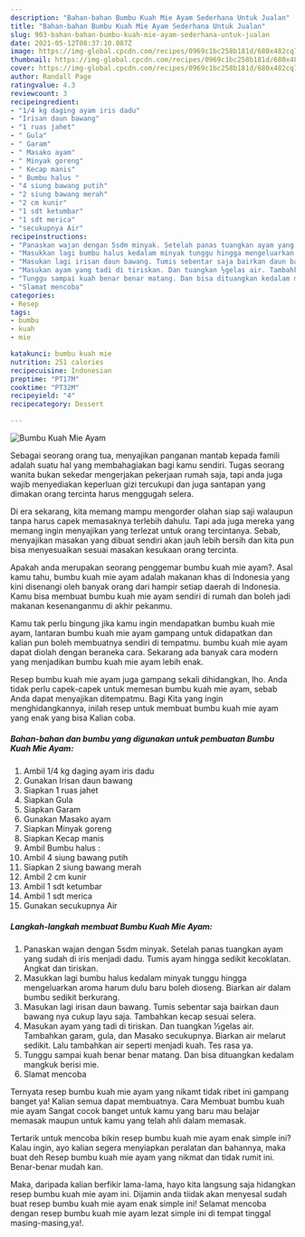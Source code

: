 ```yaml
---
description: "Bahan-bahan Bumbu Kuah Mie Ayam Sederhana Untuk Jualan"
title: "Bahan-bahan Bumbu Kuah Mie Ayam Sederhana Untuk Jualan"
slug: 903-bahan-bahan-bumbu-kuah-mie-ayam-sederhana-untuk-jualan
date: 2021-05-12T08:37:10.087Z
image: https://img-global.cpcdn.com/recipes/0969c1bc258b181d/680x482cq70/bumbu-kuah-mie-ayam-foto-resep-utama.jpg
thumbnail: https://img-global.cpcdn.com/recipes/0969c1bc258b181d/680x482cq70/bumbu-kuah-mie-ayam-foto-resep-utama.jpg
cover: https://img-global.cpcdn.com/recipes/0969c1bc258b181d/680x482cq70/bumbu-kuah-mie-ayam-foto-resep-utama.jpg
author: Randall Page
ratingvalue: 4.3
reviewcount: 3
recipeingredient:
- "1/4 kg daging ayam iris dadu"
- "Irisan daun bawang"
- "1 ruas jahet"
- " Gula"
- " Garam"
- " Masako ayam"
- " Minyak goreng"
- " Kecap manis"
- " Bumbu halus "
- "4 siung bawang putih"
- "2 siung bawang merah"
- "2 cm kunir"
- "1 sdt ketumbar"
- "1 sdt merica"
- "secukupnya Air"
recipeinstructions:
- "Panaskan wajan dengan 5sdm minyak. Setelah panas tuangkan ayam yang sudah di iris menjadi dadu. Tumis ayam hingga sedikit kecoklatan. Angkat dan tiriskan."
- "Masukkan lagi bumbu halus kedalam minyak tunggu hingga mengeluarkan aroma harum dulu baru boleh dioseng. Biarkan air dalam bumbu sedikit berkurang."
- "Masukan lagi irisan daun bawang. Tumis sebentar saja bairkan daun bawang nya cukup layu saja. Tambahkan kecap sesuai selera."
- "Masukan ayam yang tadi di tiriskan. Dan tuangkan ½gelas air. Tambahkan garam, gula, dan Masako secukupnya. Biarkan air melarut sedikit. Lalu tambahkan air seperti menjadi kuah. Tes rasa ya."
- "Tunggu sampai kuah benar benar matang. Dan bisa dituangkan kedalam mangkuk berisi mie."
- "Slamat mencoba"
categories:
- Resep
tags:
- bumbu
- kuah
- mie

katakunci: bumbu kuah mie 
nutrition: 251 calories
recipecuisine: Indonesian
preptime: "PT17M"
cooktime: "PT32M"
recipeyield: "4"
recipecategory: Dessert

---
```



![Bumbu Kuah Mie Ayam](https://img-global.cpcdn.com/recipes/0969c1bc258b181d/680x482cq70/bumbu-kuah-mie-ayam-foto-resep-utama.jpg)

Sebagai seorang orang tua, menyajikan panganan mantab kepada famili adalah suatu hal yang membahagiakan bagi kamu sendiri. Tugas seorang  wanita bukan sekedar mengerjakan pekerjaan rumah saja, tapi anda juga wajib menyediakan keperluan gizi tercukupi dan juga santapan yang dimakan orang tercinta harus menggugah selera.

Di era  sekarang, kita memang mampu mengorder olahan siap saji walaupun tanpa harus capek memasaknya terlebih dahulu. Tapi ada juga mereka yang memang ingin menyajikan yang terlezat untuk orang tercintanya. Sebab, menyajikan masakan yang dibuat sendiri akan jauh lebih bersih dan kita pun bisa menyesuaikan sesuai masakan kesukaan orang tercinta. 



Apakah anda merupakan seorang penggemar bumbu kuah mie ayam?. Asal kamu tahu, bumbu kuah mie ayam adalah makanan khas di Indonesia yang kini disenangi oleh banyak orang dari hampir setiap daerah di Indonesia. Kamu bisa membuat bumbu kuah mie ayam sendiri di rumah dan boleh jadi makanan kesenanganmu di akhir pekanmu.

Kamu tak perlu bingung jika kamu ingin mendapatkan bumbu kuah mie ayam, lantaran bumbu kuah mie ayam gampang untuk didapatkan dan kalian pun boleh membuatnya sendiri di tempatmu. bumbu kuah mie ayam dapat diolah dengan beraneka cara. Sekarang ada banyak cara modern yang menjadikan bumbu kuah mie ayam lebih enak.

Resep bumbu kuah mie ayam juga gampang sekali dihidangkan, lho. Anda tidak perlu capek-capek untuk memesan bumbu kuah mie ayam, sebab Anda dapat menyajikan ditempatmu. Bagi Kita yang ingin menghidangkannya, inilah resep untuk membuat bumbu kuah mie ayam yang enak yang bisa Kalian coba.

<!--inarticleads1-->

##### Bahan-bahan dan bumbu yang digunakan untuk pembuatan Bumbu Kuah Mie Ayam:

1. Ambil 1/4 kg daging ayam iris dadu
1. Gunakan Irisan daun bawang
1. Siapkan 1 ruas jahet
1. Siapkan  Gula
1. Siapkan  Garam
1. Gunakan  Masako ayam
1. Siapkan  Minyak goreng
1. Siapkan  Kecap manis
1. Ambil  Bumbu halus :
1. Ambil 4 siung bawang putih
1. Siapkan 2 siung bawang merah
1. Ambil 2 cm kunir
1. Ambil 1 sdt ketumbar
1. Ambil 1 sdt merica
1. Gunakan secukupnya Air




<!--inarticleads2-->

##### Langkah-langkah membuat Bumbu Kuah Mie Ayam:

1. Panaskan wajan dengan 5sdm minyak. Setelah panas tuangkan ayam yang sudah di iris menjadi dadu. Tumis ayam hingga sedikit kecoklatan. Angkat dan tiriskan.
1. Masukkan lagi bumbu halus kedalam minyak tunggu hingga mengeluarkan aroma harum dulu baru boleh dioseng. Biarkan air dalam bumbu sedikit berkurang.
1. Masukan lagi irisan daun bawang. Tumis sebentar saja bairkan daun bawang nya cukup layu saja. Tambahkan kecap sesuai selera.
1. Masukan ayam yang tadi di tiriskan. Dan tuangkan ½gelas air. Tambahkan garam, gula, dan Masako secukupnya. Biarkan air melarut sedikit. Lalu tambahkan air seperti menjadi kuah. Tes rasa ya.
1. Tunggu sampai kuah benar benar matang. Dan bisa dituangkan kedalam mangkuk berisi mie.
1. Slamat mencoba




Ternyata resep bumbu kuah mie ayam yang nikamt tidak ribet ini gampang banget ya! Kalian semua dapat membuatnya. Cara Membuat bumbu kuah mie ayam Sangat cocok banget untuk kamu yang baru mau belajar memasak maupun untuk kamu yang telah ahli dalam memasak.

Tertarik untuk mencoba bikin resep bumbu kuah mie ayam enak simple ini? Kalau ingin, ayo kalian segera menyiapkan peralatan dan bahannya, maka buat deh Resep bumbu kuah mie ayam yang nikmat dan tidak rumit ini. Benar-benar mudah kan. 

Maka, daripada kalian berfikir lama-lama, hayo kita langsung saja hidangkan resep bumbu kuah mie ayam ini. Dijamin anda tiidak akan menyesal sudah buat resep bumbu kuah mie ayam enak simple ini! Selamat mencoba dengan resep bumbu kuah mie ayam lezat simple ini di tempat tinggal masing-masing,ya!.


